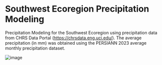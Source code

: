 # Southwest Ecoregion Precipitation Modeling 

Precipitation Modeling for the Southwest Ecoregion using precipitation data from CHRS Data Portal (https://chrsdata.eng.uci.edu/). 
The average precipitation (in mm) was obtained using the PERSIANN 2023 average monthly precipitation dataset. 

![image](https://github.com/bec-in-tech/SW-Precipitation-Modeling/assets/120440399/68229ea3-ec2e-41ae-be5b-8a315dbd0b60)
